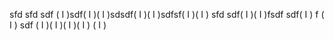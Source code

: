 sfd
sfd
sdf
( I )sdf( I )( I )sdsdf( I )( I )sdfsf( I )( I )
sfd
sdf( I )( I )fsdf
sdf( I )
f
( I )
sdf
( I )( I )( I )( I )
( I )




